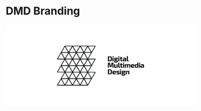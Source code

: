 # DMD Branding

![](https://raw.githubusercontent.com/dmd-program/dmd-branding-assets/master/dmd-brand.png)
